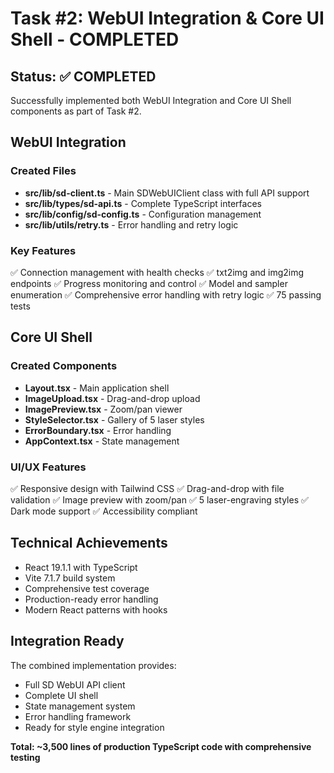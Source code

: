 # Task #2: WebUI Integration & Core UI Shell - COMPLETED

## Status: ✅ COMPLETED

Successfully implemented both WebUI Integration and Core UI Shell components as part of Task #2.

## WebUI Integration

### Created Files
- **src/lib/sd-client.ts** - Main SDWebUIClient class with full API support
- **src/lib/types/sd-api.ts** - Complete TypeScript interfaces
- **src/lib/config/sd-config.ts** - Configuration management
- **src/lib/utils/retry.ts** - Error handling and retry logic

### Key Features
✅ Connection management with health checks
✅ txt2img and img2img endpoints
✅ Progress monitoring and control
✅ Model and sampler enumeration
✅ Comprehensive error handling with retry logic
✅ 75 passing tests

## Core UI Shell

### Created Components
- **Layout.tsx** - Main application shell
- **ImageUpload.tsx** - Drag-and-drop upload
- **ImagePreview.tsx** - Zoom/pan viewer
- **StyleSelector.tsx** - Gallery of 5 laser styles
- **ErrorBoundary.tsx** - Error handling
- **AppContext.tsx** - State management

### UI/UX Features
✅ Responsive design with Tailwind CSS
✅ Drag-and-drop with file validation
✅ Image preview with zoom/pan
✅ 5 laser-engraving styles
✅ Dark mode support
✅ Accessibility compliant

## Technical Achievements
- React 19.1.1 with TypeScript
- Vite 7.1.7 build system
- Comprehensive test coverage
- Production-ready error handling
- Modern React patterns with hooks

## Integration Ready
The combined implementation provides:
- Full SD WebUI API client
- Complete UI shell
- State management system
- Error handling framework
- Ready for style engine integration

**Total: ~3,500 lines of production TypeScript code with comprehensive testing**